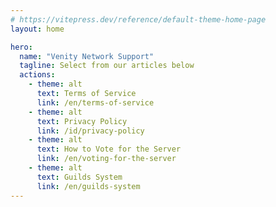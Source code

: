 ```yaml
---
# https://vitepress.dev/reference/default-theme-home-page
layout: home

hero:
  name: "Venity Network Support"
  tagline: Select from our articles below
  actions:
    - theme: alt
      text: Terms of Service
      link: /en/terms-of-service
    - theme: alt
      text: Privacy Policy
      link: /id/privacy-policy
    - theme: alt
      text: How to Vote for the Server
      link: /en/voting-for-the-server
    - theme: alt
      text: Guilds System
      link: /en/guilds-system
---
```


